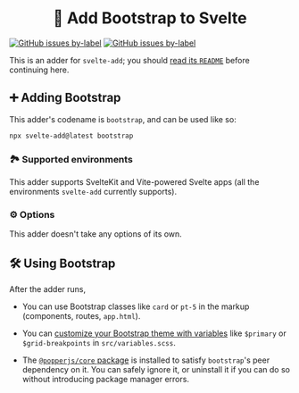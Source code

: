 <h1 align="center">👢 Add Bootstrap to Svelte</h1>

[![GitHub issues by-label](https://img.shields.io/github/issues/svelte-add/svelte-add/confirmed%20bug?color=%23DC2626)](https://github.com/svelte-add/svelte-add/issues?q=is%3Aopen+is%3Aissue+label%3A%22confirmed+bug%22)
[![GitHub issues by-label](https://img.shields.io/github/issues/svelte-add/svelte-add/support%20question?color=%23FACC15)](https://github.com/svelte-add/svelte-add/issues?q=is%3Aopen+is%3Aissue+label%3A%22support+question%22)

This is an adder for `svelte-add`; you should [read its `README`](https://github.com/svelte-add/svelte-add#readme) before continuing here.

## ➕ Adding Bootstrap

This adder's codename is `bootstrap`, and can be used like so:

```sh
npx svelte-add@latest bootstrap
```

### 🏞 Supported environments

This adder supports SvelteKit and Vite-powered Svelte apps (all the environments `svelte-add` currently supports).

### ⚙️ Options

This adder doesn't take any options of its own.

## 🛠 Using Bootstrap

After the adder runs,

- You can use Bootstrap classes like `card` or `pt-5` in the markup (components, routes, `app.html`).

- You can [customize your Bootstrap theme with variables](https://getbootstrap.com/docs/5.2/customize/sass/) like `$primary` or `$grid-breakpoints` in `src/variables.scss`.

- The [`@popperjs/core` package](https://www.npmjs.com/package/@popperjs/core) is installed to satisfy `bootstrap`'s peer dependency on it. You can safely ignore it, or uninstall it if you can do so without introducing package manager errors.
